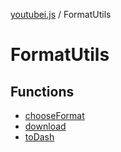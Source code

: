 [youtubei.js](../../../README.md) / FormatUtils

# FormatUtils

## Functions

- [chooseFormat](functions/chooseFormat.md)
- [download](functions/download.md)
- [toDash](functions/toDash.md)

